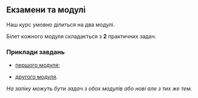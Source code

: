 <!-- 14.05 -->
## Екзамени та модулі

Наш курс умовно ділиться на два модулі.

Білет кожного модуля складається з **2** практичних задач.

### Приклади завдань

- [першого модуля](1.md);

- [другого модуля](2.md).

_На заліку можуть бути задач з обох модулів або нові але з тих же тем._
